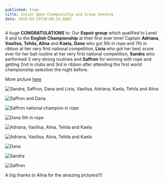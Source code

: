 ```yaml
---
published: true
title: Junior Open Championship and Group Seeding
date: 2019-03-23T10:09:13.608Z
---
```

A huge **CONGRATULATIONS** to: Our **Espoir group** which qualified to Level 4 and to the **English Championship** at their first ever time! Captain **Adriana**, **Vasilisa, Tehila, Alina** and **Kaela,** **Dana** who got 5th in rope and 7th in ribbon at her very first national competition, **Livia** who got her best score ever for her ball routine at her very first national competition, **Sandra** who performed 3 very strong routines and **Saffron** for winning with rope and getting 2nd in clubs and 3rd in ribbon after attending the first world championship selection the night before.

More picture [here](https://www.facebook.com/pg/Rhythmic-Excellence-787019504729313/photos/?tab=album&album_id=2073507696080481&__xts__%5B0%5D=68.ARB-z7zXAD3CR0Lk97zKCf0wa-ksEqDSPnH_4Z68mGKuZd-4kofqn-N3bRVcqlEbr_d5s-w9QZ-5BYrOOi61fEXhawde0DeGzRw9jw-C0lOpjxMRzxxV95IVhBPe3iiJscL1sJJKbRLxnepEOIrJNJfuQK9Y8e_-y3CasJBGx9ADdlB5KY0KVESmlUG4AVseEDXmQ9TdP2wJ_09bYgSy09zc60B5U2QLVna0SOZL4MrcEqUtTfXr5Q_U2cC3K_X2yf7UC-S7rG-8LBuQO-BSmhZ-pgNFFZbx_5GIitWIHrjs4WwldNq0t4MpXCBlpKTH2xZWf2z2zm0WtJM5hXxnz21hvCpnD9rJgZ_nD5uOyLKr_C56oJDT1YYGjLdCT-GDDyTgbR5BbTw2mjDJNX_HdhjJipPfnKAxGUH1JYxclWdtn5IledOi5i3okzXZfwPmsfj9C3w7SLmC_VRAC0TT&__tn__=-UC-R)

![Sandra, Saffron, Dana and Livia, Vasilisa, Adriana, Kaela, Tehila and Alina](/assets/img_20190323_175307.jpg)

![Saffron and Dana](/assets/img_20190323_182748_1.jpg)

![Saffron national champion in rope](/assets/img_6630.jpg)

![Dana 5th in rope](/assets/img_6632.jpg)

![](/assets/img_20190323_084723.jpg "Adriana, Vasilisa, Alina, Tehila and Kaela")

![Adriana, Vasilisa, Alina, Tehila and Kaela](/assets/img_20190323_084749.jpg)

![Dana](/assets/mvi_5704.00_00_01_23.still071.jpg)

![Sandra](/assets/mvi_5704.00_00_20_09.still064.jpg)

![Saffron](/assets/mvi_5704.00_00_47_22.still045.jpg)

 A big thanks to Alina for the amazing pictures!!!!

